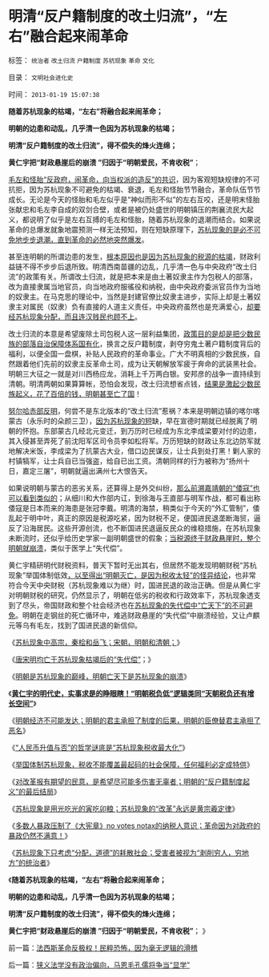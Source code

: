 # 明清“反户籍制度的改土归流”，“左右”融合起来闹革命

标签： `统治者` `改土归流` `户籍制度` `苏杭现象` `革命` `文化` 

目录： `文明社会进化史`

时间： `2013-01-19 15:07:38`

**随着苏杭现象的枯竭，“左右”将融合起来闹革命；**

**明朝的边患和动乱，几乎清一色因为苏杭现象的枯竭；**

**明清“反户籍制度的改土归流”，得不偿失的烽火连绵；**

**黄仁宇把“财政悬崖后的崩溃 ”归因于“明朝爱民，不肯收税”**；

[毛左和怪胎“反政府，闹革命，向当权派的造反”的共识](../../../2012/2/9/“无厘头主义”的革命信仰和真实的颠覆逻辑.md)，因为客观短缺规律的不可抗拒，因为苏杭现象不可避免的枯竭、衰退，毛左和怪胎节节融合，革命队伍节节成长。无论是今天的怪胎和毛左似乎是“神似而形不似”的左右互咬，还是明末怪胎张献忠和毛左李自成的双剑合壁，或者是被仍处盛世的明朝镇压的荆襄流民大起义，都说明了似乎是左右互搏的毛左和怪胎，随着苏杭现象的退潮而结合。如果说革命的总爆发就象地震预测一样无法预知，则在短缺原理下，[苏杭现象的是必不可免地步步退潮，直到革命的必然地突然爆发](../../../2010/5/18/中央集权与死亡循环不可分割.md)。

甚至连明朝的所谓边患的发生，[根本原因也是因为苏杭现象的税源的枯竭](../../../2013/1/16/明朝亡天下，是苏杭现象的最后崩溃.md)，财政利益链不得不步步后退所致。明清西南苗疆的边乱，几乎清一色与中央政府“改土归流”的政策有关。所谓改土归流，就是把本来是由土著奴隶主作为包税人的部落，改为直接隶属当地官员，向当地政府服徭役和纳税，由中央政府委派官员作为当地的奴隶主。在马克思的理论中，当然是封建官僚比奴隶主进步，实际上却是土著奴隶主对属民（奴隶）负有直接的人道主义责任，中央政府虽然也是充满爱心，[却要经苏杭现象分配，而且连汉贱民也顾不上](../../../2013/1/16/唐宋明均亡于苏杭现象枯竭后的“失代偿”.md)。

改土归流的本意是希望废除土司包税人这一层利益集团，[政策目的是却是把少数民族的部落自治保障体系国有化](../../../2012/1/30/传统国家的存在意义就是社会保障，国家－家族－家庭保障体系.md)，换言之反户籍制度，剥夺穷鬼土著户籍制度背后的福利，以便全国一盘棋，补贴人民政府的革命事业。广大不明真相的少数民族，自然跟着他们先前的奴隶主反革命土司，成为让天朝解放军疲于奔命的武装黑社会。明朝三大征之一就是对川西杨应龙，消耗上千万两白银。安邦彦的战争一直持续到清朝。明清两朝如果算算帐，恐怕会发现，改土归流想省点钱，[结果是激起少数民族起义，花了百倍的钱，明朝甚至亡了国](../../../2008/11/27/血的教训：不要妖魔化敌人.md)！

[努尔哈赤部反明](../../../2008/10/26/让时间发生序列证明民族英雄袁崇焕.md)，何尝不是东北版本的“改土归流”惹祸？本来是明朝边镇的喀尔喀蒙古（永乐时的朵颜三卫），[因为苏杭现象的短](../../../2013/1/16/苏杭现象中高宗，秦桧和岳飞；宋朝，明朝和清朝；.md)缺，早在宣德时期就已经脱离了明朝的怀抱。东部蒙古几经北元变迁，到万历时已经成为东北李成梁要对付的边患，其入侵甚至弄死了前沈阳军区司令员李如松将军。万历短缺的财政让东北边防军就地解决米饭，李成梁为了抗蒙古大业，借口边民谋反，让士兵到处打黑！剿人家的村镇犒军，让士兵自已当强盗，给自已出工资。清朝同样的行为被称为“扬州十日，嘉定三屠”，明朝就逼出满州七大恨告天。

如果说明朝与蒙古的恶劣关系，还算得上是外交纠纷，[那么前溯嘉靖朝的“倭寇”也可以看到类似的](../../../2010/8/27/威继光“灭商”；中央集权社会的败灭规律.md)；从细川和大作部内讧，到徐海与王直部与明军作战，都可看出称倭寇是日本而来的海患是张冠李戴。明清的海禁，稍类似于今天的“外汇管制”，倭乱起于明中叶，真正的原因是税源吃紧，因为财税不足，便国进民退垄断海贸，逼反了沿海居民。这些开源创流，也不断国进民退逼反民众的维稳措施，在苏杭现象未断流时，还似乎给历史学家一副明朝盛世的假象；[当税源终于财政悬崖时，整个明朝就崩溃](../../../2010/5/17/中央集权社会积聚整个社会危机的堰塞湖.md)，类似于医学上“失代偿”。

黄仁宇精研明代财税资料，普天下暂时无出其右，但居然不能发现明朝财税“苏杭现象”举国体制低效[，以至得出“明朝灭亡，是因为税收太轻”的怪异结论](../../../2013/1/17/黄仁宇的明代史，实事求是的睁眼瞎.md)，也非常符合今天中央财税（苏杭现象难以为继）时，国进民退的政治正确。但是从黄仁宇对明朝财税的研究，仍然显示了，明朝在低劣的税收和行政效率下，苏杭现象透支到了尽头，帝国财政和整个社会经济也在[苏杭现象的失代偿中“亡天下”的不可避免](../../../2013/1/17/明朝的君主承担了制度的后果，臣僚替君主承担了恶名.md)。明朝在走钢丝的死亡循环中，难逃财政悬崖的“失代偿”中崩溃经验，又让卢麒元等乌有毛左，找到了国进民退的新信仰。

《[苏杭现象中高宗，秦桧和岳飞；宋朝，明朝和清朝；](../../../2013/1/16/苏杭现象中高宗，秦桧和岳飞；宋朝，明朝和清朝；.md)》

《[唐宋明均亡于苏杭现象枯竭后的“失代偿”](../../../2013/1/16/唐宋明均亡于苏杭现象枯竭后的“失代偿”.md)；》

《[明朝是苏杭现象的巅峰，明朝亡天下是苏杭现象的崩溃](../../../2013/1/16/明朝亡天下，是苏杭现象的最后崩溃.md)》

《[**黄仁宇的明代史，实事求是的睁眼瞎！“明朝税负低”逻辑类同“天朝税负还有增长空间”**](../../../2013/1/17/黄仁宇的明代史，实事求是的睁眼瞎.md)》

《[明朝经济不可能发达；明朝的君主承担了制度的后果，明朝的臣僚替君主承担了恶名](../../../2013/1/17/明朝的君主承担了制度的后果，臣僚替君主承担了恶名.md)》

《[“人民币升值与否”的哲学谜底是“苏杭现象税收最大化”](../../../2013/1/17/“农民工，及人民币升值与否”的哲学谜底.md)》

《[举国体制苏杭现象，税收不能覆盖最起码的社会保障，任何福利必定成特供](../../../2013/1/18/苏杭现象下的北欧模式下的人间地狱；.md)》

《[对改革报有期望的民意，是希望尽可能多伤害无辜者；明朝的“反户籍制度起义”的最后结局](../../../2013/1/18/明朝的“反户籍制度起义”，尽可能伤害无辜的左与右.md)》

《[苏杭现象是用光吃光的寅吃卯粮；苏杭现象的“改革”永远是黄宗羲定律](../../../2013/1/18/不存在可供再分配的财富，只有赤贫的既得利益者.md)》

《[多数人暴政压制了《大宪章》no votes notax的纳税人意识；革命因为对政府的暴政仍然不满意！](../../../2013/1/19/中国传统文化可以说是世界上最民主.md)》

《[苏杭现象下只考虑“分配，道德”的耗散社会；受害者被视为“剥削穷人，穷地方”的统治者](../../../2013/1/19/法西斯革命反极权！民粹恐怖，因为毫无逻辑的滑稽.md)》

《**随着苏杭现象的枯竭，“左右”将融合起来闹革命；**

**明朝的边患和动乱，几乎清一色因为苏杭现象的枯竭；**

**明清“反户籍制度的改土归流”，得不偿失的烽火连绵；**

**黄仁宇把“财政悬崖后的崩溃 ”归因于“明朝爱民，不肯收税”**； 》



前一篇：[法西斯革命反极权！民粹恐怖，因为毫无逻辑的滑稽](../../../2013/1/19/法西斯革命反极权！民粹恐怖，因为毫无逻辑的滑稽.md)

后一篇：[狭义法学没有政治偏向，马恩毛孔儒将争当“显学”](../../../2013/1/19/狭义法学没有政治偏向，马恩毛孔儒将争当“显学”.md)